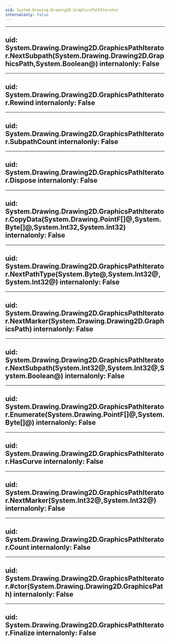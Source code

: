 ```yaml
---
uid: System.Drawing.Drawing2D.GraphicsPathIterator
internalonly: False
---
```


---
uid: System.Drawing.Drawing2D.GraphicsPathIterator.NextSubpath(System.Drawing.Drawing2D.GraphicsPath,System.Boolean@)
internalonly: False
---

---
uid: System.Drawing.Drawing2D.GraphicsPathIterator.Rewind
internalonly: False
---

---
uid: System.Drawing.Drawing2D.GraphicsPathIterator.SubpathCount
internalonly: False
---

---
uid: System.Drawing.Drawing2D.GraphicsPathIterator.Dispose
internalonly: False
---

---
uid: System.Drawing.Drawing2D.GraphicsPathIterator.CopyData(System.Drawing.PointF[]@,System.Byte[]@,System.Int32,System.Int32)
internalonly: False
---

---
uid: System.Drawing.Drawing2D.GraphicsPathIterator.NextPathType(System.Byte@,System.Int32@,System.Int32@)
internalonly: False
---

---
uid: System.Drawing.Drawing2D.GraphicsPathIterator.NextMarker(System.Drawing.Drawing2D.GraphicsPath)
internalonly: False
---

---
uid: System.Drawing.Drawing2D.GraphicsPathIterator.NextSubpath(System.Int32@,System.Int32@,System.Boolean@)
internalonly: False
---

---
uid: System.Drawing.Drawing2D.GraphicsPathIterator.Enumerate(System.Drawing.PointF[]@,System.Byte[]@)
internalonly: False
---

---
uid: System.Drawing.Drawing2D.GraphicsPathIterator.HasCurve
internalonly: False
---

---
uid: System.Drawing.Drawing2D.GraphicsPathIterator.NextMarker(System.Int32@,System.Int32@)
internalonly: False
---

---
uid: System.Drawing.Drawing2D.GraphicsPathIterator.Count
internalonly: False
---

---
uid: System.Drawing.Drawing2D.GraphicsPathIterator.#ctor(System.Drawing.Drawing2D.GraphicsPath)
internalonly: False
---

---
uid: System.Drawing.Drawing2D.GraphicsPathIterator.Finalize
internalonly: False
---
